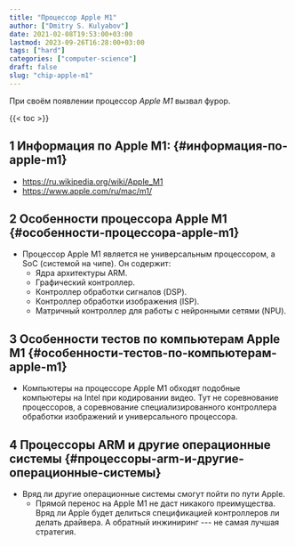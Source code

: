 ```yaml
---
title: "Процессор Apple M1"
author: ["Dmitry S. Kulyabov"]
date: 2021-02-08T19:53:00+03:00
lastmod: 2023-09-26T16:28:00+03:00
tags: ["hard"]
categories: ["computer-science"]
draft: false
slug: "chip-apple-m1"
---
```


При своём появлении процессор _Apple M1_ вызвал фурор.

<!--more-->

{{< toc >}}


## <span class="section-num">1</span> Информация по Apple M1: {#информация-по-apple-m1}

-   <https://ru.wikipedia.org/wiki/Apple_M1>
-   <https://www.apple.com/ru/mac/m1/>


## <span class="section-num">2</span> Особенности процессора Apple M1 {#особенности-процессора-apple-m1}

-   Процессор Apple M1 является не универсальным процессором, а SoC (системой на чипе). Он содержит:
    -   Ядра архитектуры ARM.
    -   Графический контроллер.
    -   Контроллер обработки сигналов (DSP).
    -   Контроллер обработки изображения (ISP).
    -   Матричный контроллер для работы с нейронными сетями (NPU).


## <span class="section-num">3</span> Особенности тестов по компьютерам Apple M1 {#особенности-тестов-по-компьютерам-apple-m1}

-   Компьютеры на процессоре Apple M1 обходят подобные компьютеры на Intel при кодировании видео. Тут не соревнование процессоров, а соревнование специализированного контроллера обработки изображений и универсального процессора.


## <span class="section-num">4</span> Процессоры ARM и другие операционные системы {#процессоры-arm-и-другие-операционные-системы}

-   Вряд ли другие операционные системы смогут пойти по пути Apple.
    -   Прямой перенос на Apple M1 не даст никакого преимущества. Вряд ли Apple будет делиться спецификацией контроллеров ли делать драйвера. А обратный инжиниринг --- не самая лучшая стратегия.
